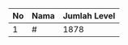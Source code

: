 | No | Nama            | Jumlah Level |
|----|-----------------|--------------|
| 1  | #    |    1878        |

